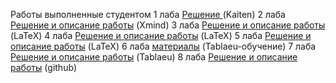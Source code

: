 Работы выполненные студентом
1 лаба
[Решение ](https://github.com/tolasha/-/tree/main/лаб1) (Kaiten)
2 лаба
[Решение и описание работы](https://github.com/tolasha/-/tree/main/лаб2) (Xmind)
3 лаба
[Решение и описание работы](https://github.com/tolasha/-/tree/main/лаб3) (LaTeX)
4 лаба
[Решение и описание работы](https://github.com/tolasha/-/tree/main/лаб4) (LaTeX)
5 лаба
[Решение и описание работы](https://github.com/tolasha/-/tree/main/лаб5) (LaTeX)
6 лаба
[материалы](https://github.com/tolasha/-/tree/main/%D0%BB%D0%B0%D0%B16) (Tablaeu-обучение)
7 лаба
[Решение и описание работы](https://github.com/tolasha/-/tree/main/лаб7) (Tablaeu)
8 лаба
[Решение и описание работы](https://github.com/tolasha/-/tree/main/лаб8) (github)

